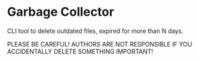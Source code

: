 # Garbage Collector

CLI tool to delete outdated files, expired for more than N days.

PLEASE BE CAREFUL! AUTHORS ARE NOT RESPONSIBLE IF YOU ACCIDENTALLY DELETE SOMETHING IMPORTANT!